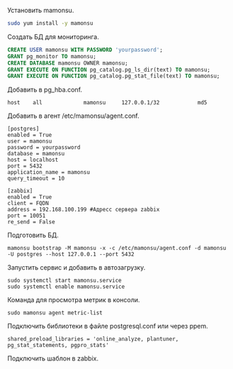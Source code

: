 Установить mamonsu.
```bash
sudo yum install -y mamonsu
```

Создать БД для мониторинга.
```sql
CREATE USER mamonsu WITH PASSWORD 'yourpassword';
GRANT pg_monitor TO mamonsu;
CREATE DATABASE mamonsu OWNER mamonsu;
GRANT EXECUTE ON FUNCTION pg_catalog.pg_ls_dir(text) TO mamonsu;
GRANT EXECUTE ON FUNCTION pg_catalog.pg_stat_file(text) TO mamonsu;
```
Добавить в pg_hba.conf.
```console
host    all             mamonsu     127.0.0.1/32            md5
```

Добавить в агент /etc/mamonsu/agent.conf.
```console
[postgres]
enabled = True
user = mamonsu
password = yourpassword
database = mamonsu
host = localhost
port = 5432
application_name = mamonsu
query_timeout = 10

[zabbix]
enabled = True
client = FQDN
address = 192.168.100.199 #Адресс сервера zabbix
port = 10051
re_send = False
```

Подготовить БД.
```console
mamonsu bootstrap -M mamonsu -x -c /etc/mamonsu/agent.conf -d mamonsu -U postgres --host 127.0.0.1 --port 5432
```

Запустить сервис и добавить в автозагрузку.
```console
sudo systemctl start mamonsu.service
sudo systemctl enable mamonsu.service
```

Команда для просмотра метрик в консоли.
```console
sudo mamonsu agent metric-list
```
Подключить библиотеки в файле postgresql.conf или через ppem.
```console
shared_preload_libraries = 'online_analyze, plantuner, pg_stat_statements, pgpro_stats'
```
Подключить шаблон в zabbix.
